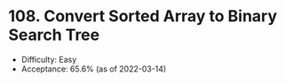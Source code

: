# 108. Convert Sorted Array to Binary Search Tree
- Difficulty: Easy
- Acceptance: 65.6% (as of 2022-03-14)
